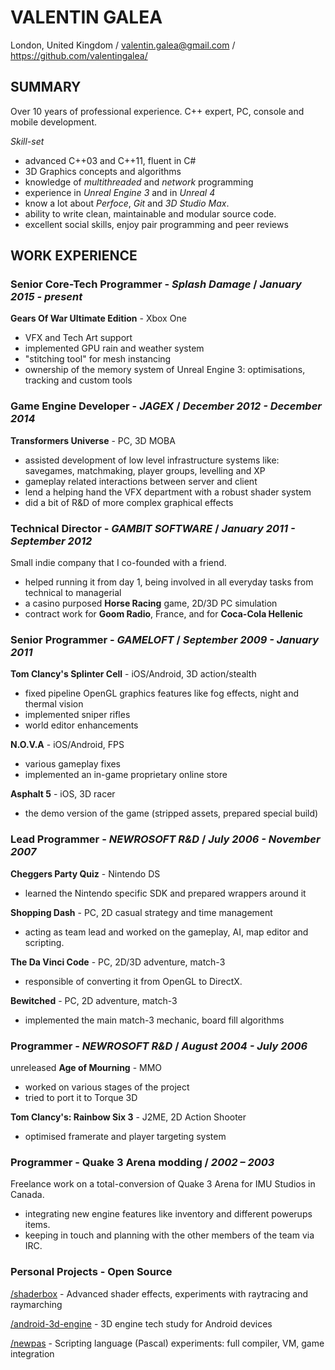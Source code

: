 # VALENTIN GALEA

London, United Kingdom / valentin.galea@gmail.com / https://github.com/valentingalea/

## SUMMARY

Over 10 years of professional experience. C++ expert, PC, console and mobile development. 

*Skill-set*
+ advanced C++03 and C++11, fluent in C#
+ 3D Graphics concepts and algorithms
+ knowledge of _multithreaded_ and _network_ programming
+ experience in _Unreal Engine 3_ and in _Unreal 4_
+ know a lot about _Perfoce_, _Git_ and _3D Studio Max_.
+ ability to write clean, maintainable and modular source code.
+ excellent social skills, enjoy pair programming and peer reviews

## WORK EXPERIENCE

### Senior Core-Tech Programmer - *Splash Damage* / *January 2015 - present*
__Gears Of War Ultimate Edition__ - Xbox One
+ VFX and Tech Art support
+ implemented GPU rain and weather system
+ "stitching tool" for mesh instancing
+ ownership of the memory system of Unreal Engine 3: optimisations, tracking and custom tools

### Game Engine Developer - *JAGEX* / *December 2012 - December 2014*
__Transformers Universe__ - PC, 3D MOBA
+ assisted development of low level infrastructure systems like: savegames, matchmaking, player groups, levelling and XP
+ gameplay related interactions between server and client
+ lend a helping hand the VFX department with a robust shader system
+ did a bit of R&D of more complex graphical effects
  
### Technical Director - *GAMBIT SOFTWARE* / *January 2011 - September 2012*
Small indie company that I co-founded with a friend.
+ helped running it from day 1, being involved in all everyday tasks from technical to managerial
+ a casino purposed __Horse Racing__ game, 2D/3D PC simulation
+ contract work for __Goom Radio__, France, and for __Coca-Cola Hellenic__

### Senior Programmer - *GAMELOFT* / *September 2009 - January 2011*
__Tom Clancy's Splinter Cell__ - iOS/Android, 3D action/stealth
+ fixed pipeline OpenGL graphics features like fog effects, night and thermal vision
+ implemented sniper rifles
+ world editor enhancements

__N.O.V.A__ - iOS/Android, FPS
+ various gameplay fixes
+ implemented an in-game proprietary online store

__Asphalt 5__ - iOS, 3D racer
+ the demo version of the game (stripped assets, prepared special build)

### Lead Programmer - *NEWROSOFT R&D* / *July 2006 - November 2007*
__Cheggers Party Quiz__ - Nintendo DS
+ learned the Nintendo specific SDK and prepared wrappers around it

__Shopping Dash__ - PC, 2D casual strategy and time management
+ acting as team lead and worked on the gameplay, AI, map editor and scripting.

__The Da Vinci Code__ - PC, 2D/3D adventure, match-3
+ responsible of converting it from OpenGL to DirectX.

__Bewitched__ - PC, 2D adventure, match-3
+ implemented the main match-3 mechanic, board fill algorithms

### Programmer - *NEWROSOFT R&D* / *August 2004 - July 2006*
unreleased __Age of Mourning__ - MMO
+ worked on various stages of the project
+ tried to port it to Torque 3D

__Tom Clancy's: Rainbow Six 3__ - J2ME, 2D Action Shooter
+ optimised framerate and player targeting system

### Programmer - Quake 3 Arena modding / *2002 – 2003*

Freelance work on a total-conversion of Quake 3 Arena for IMU Studios in Canada.
+ integrating new engine features like inventory and different powerups items.
+ keeping in touch and planning with the other members of the team via IRC.

### Personal Projects - Open Source
[/shaderbox](http://valentingalea.github.io/shaderbox/) - Advanced shader effects, experiments with raytracing and raymarching

[/android-3d-engine](http://valentingalea.github.io/android-3d-engine/) - 3D engine tech study for Android devices

[/newpas](http://valentingalea.github.io/newpas/) - Scripting language (Pascal) experiments: full compiler, VM, game integration